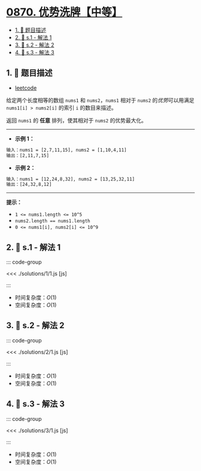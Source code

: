 # [0870. 优势洗牌【中等】](https://github.com/tnotesjs/TNotes.leetcode/tree/main/notes/0870.%20%E4%BC%98%E5%8A%BF%E6%B4%97%E7%89%8C%E3%80%90%E4%B8%AD%E7%AD%89%E3%80%91)

<!-- region:toc -->

- [1. 📝 题目描述](#1--题目描述)
- [2. 🎯 s.1 - 解法 1](#2--s1---解法-1)
- [3. 🎯 s.2 - 解法 2](#3--s2---解法-2)
- [4. 🎯 s.3 - 解法 3](#4--s3---解法-3)

<!-- endregion:toc -->

## 1. 📝 题目描述

- [leetcode](https://leetcode.cn/problems/advantage-shuffle/)

给定两个长度相等的数组 `nums1` 和 `nums2`，`nums1` 相对于 `nums2` 的*优势*可以用满足 `nums1[i] > nums2[i]` 的索引 `i` 的数目来描述。

返回 `nums1` 的 **任意** 排列，使其相对于 `nums2` 的优势最大化。

---

- **示例 1：**

```txt
输入：nums1 = [2,7,11,15], nums2 = [1,10,4,11]
输出：[2,11,7,15]
```

- **示例 2：**

```txt
输入：nums1 = [12,24,8,32], nums2 = [13,25,32,11]
输出：[24,32,8,12]
```

---

**提示：**

- `1 <= nums1.length <= 10^5`
- `nums2.length == nums1.length`
- `0 <= nums1[i], nums2[i] <= 10^9`

## 2. 🎯 s.1 - 解法 1

::: code-group

<<< ./solutions/1/1.js [js]

:::

- 时间复杂度：$O(1)$
- 空间复杂度：$O(1)$

## 3. 🎯 s.2 - 解法 2

::: code-group

<<< ./solutions/2/1.js [js]

:::

- 时间复杂度：$O(1)$
- 空间复杂度：$O(1)$

## 4. 🎯 s.3 - 解法 3

::: code-group

<<< ./solutions/3/1.js [js]

:::

- 时间复杂度：$O(1)$
- 空间复杂度：$O(1)$

